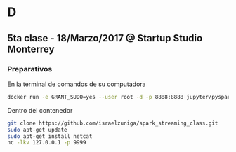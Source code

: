 # D

## 5ta clase - 18/Marzo/2017 @ Startup Studio Monterrey

### Preparativos

En la terminal de comandos de su computadora

```bash
docker run -e GRANT_SUDO=yes --user root -d -p 8888:8888 jupyter/pyspark-notebook start-notebook.sh
```

Dentro del contenedor

```bash
git clone https://github.com/israelzuniga/spark_streaming_class.git
sudo apt-get update
sudo apt-get install netcat
nc -lkv 127.0.0.1 -p 9999
```
